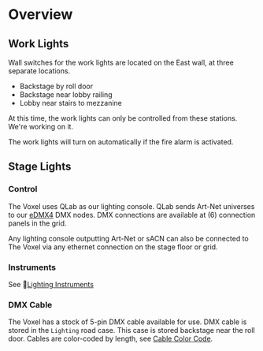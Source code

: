 # Overview

## Work Lights
Wall switches for the work lights are located on the East wall, at three separate locations.
- Backstage by roll door
- Backstage near lobby railing
- Lobby near stairs to mezzanine

At this time, the work lights can only be controlled from these stations. We're working on it.

The work lights will turn on automatically if the fire alarm is activated.

## Stage Lights

### Control
The Voxel uses QLab as our lighting console. QLab sends Art-Net universes to our [eDMX4](lx-edmx4.md) DMX nodes. DMX connections are available at (6) connection panels in the grid.  

Any lighting console outputting Art-Net or sACN can also be connected to The Voxel via any ethernet connection on the stage floor or grid.

### Instruments
See 🔗[Lighting Instruments](lx-instruments.md)

### DMX Cable
The Voxel has a stock of 5-pin DMX cable available for use. DMX cable is stored in the `Lighting` road case. This case is stored backstage near the roll door. Cables are color-coded by length, see [Cable Color Code](cables.md#color-code).
